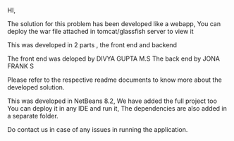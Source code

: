 HI,

The solution for this problem has been developed like a webapp,
You can deploy the war file attached in tomcat/glassfish server to 
view it 

This was developed in 2 parts , the front end and backend

The front end was deloped by DIVYA GUPTA M.S
The back end by JONA FRANK S

Please refer to the respective readme documents to know more about the
developed solution.

This was developed in NetBeans 8.2, We have added the full project too
You can deploy it in any IDE and run it, The dependencies are also added
in a separate folder.

Do contact us in case of any issues in running the application.